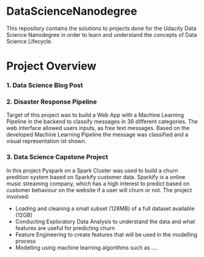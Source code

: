 # DataScienceNanodegree
This repository contains the solutions to projects done for the Udacity Data Science Nanodegree in order to learn and understand the concepts of Data Science Lifecycle.


# Project Overview

### 1. Data Science Blog Post

### 2. Disaster Response Pipeline
Target of this project was to build a Web App with a Machine Learning Pipeline in the backend to classify messages in 36 different categories. The web interface allowed users inputs, as free text messages. Based on the developed Machine Learning Pipeline the message was classified and a visual representation ist shown.


### 3. Data Science Capstone Project
In this project Pyspark on a Spark Cluster was used to build a churn predition system based on Sparkify customer data. Sparkify is a online music streaming company, which has a high interest to predict based on customer behaviour on the website if a user will churn or not.
The project involved:
- Loading and cleaning a small subset (128MB) of a full dataset available (12GB)
- Conducting Exploratory Data Analysis to understand the data and what features are useful for predicting churn
- Feature Engineering to create features that will be used in the modelling process
- Modelling using machine learning algorithms such as ....



